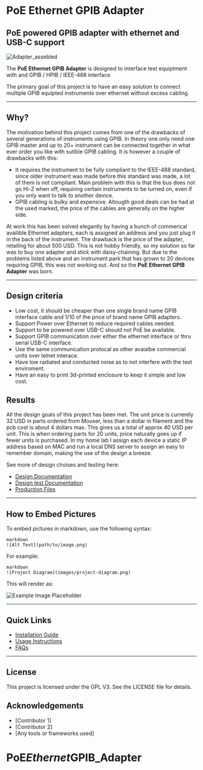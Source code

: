 <h1>PoE Ethernet GPIB  Adapter</h1>


<h2>PoE powered GPIB adapter with ethernet and USB-C support</h2>


![Adapter_assebled](Img/adapter_connected.png)


<p>The <strong>PoE Ethernet GPIB Adapter</strong> is designed to interface test equiptment with and GPIB / HPIB / IEEE-488 interface</p>

<p>The primary goal of this project is to have an easy solution to connect multiple GPIB equipted instruments over ethernet without excess cabling.</p>
<p></p>

<hr />

<h2>Why?</h2>

<p>The motivation behind this project comes from one of the drawbacks of several generations of instruments using GPIB. In theory one only need one GPIB master and up to 20+ instrument can be connected together in what ever order you like with sutible GPIB cabling. It is however a couple of drawbacks with this:</p>

<ul>
<li>It requires the instrument to be fully compliant to the IEEE-488 standard, since older instrument was made before this standard was made, a lot of them is not compliant. Main problem with this is that the bus does not go Hi-Z when off, requiring certain instruments to be turned on, even if you only want to talk to another device.</li>
<li>GPIB cabling is bulky and expensive. Altougth good deals can be had at the used marked, the price of the cables are generally on the higher side.</li>
</ul>

<p>At work this has been solved elegantly by having a bunch of commerical availible Ethernet adapters, each is assigned an address and you just plug it in the back of the instrument. The drawback is the price of the adapter, retailing for about 500 USD. This is not hobby friendly, so my solution so far was to buy one adapter and stick with daisy-chaining. But due to the problems listed above and an instrument park that has grown to 20 devices requiring GPIB, this was not working out. And so the <strong>PoE Ethernet GPIB Adapter</strong> was born.
</p>

<hr />

<h2>Design criteria</h2>

<ul>
<li>Low cost, it should be cheaper than one single brand name GPIB interface cable and 1/10 of the price of brand name GPIB adapters.</li>
<li>Support Power over Ethernet to reduce required cables needed.</li>
<li>Support to be powered over USB-C should not PoE be available.</li>
<li>Support GPIB communication over either the ethernet interface or thru serial USB-C interface.</li>
<li>Use the same communication protocal as other avaialbe commercial units over telnet interace.</li>
<li>Have low radiated and conducted noise as to not interfere with the test enviroment.</li>
<li>Have an easy to print 3d-printed enclosure to keep it simple and low cost.</li>
</ul>


<h2>Results</h2>

<p>All the design goals of this project has been met.
The unit price is currently 32 USD in parts ordered from Mouser, less than a dollar in filament and the pcb cost is about 4 dollars max. This gives us a total of approx 40 USD per unit. This is when ordering parts for 20 units, price naturally goes up if fewer units is purchased.
In my home lab I assign each device a static IP address based on MAC and run a local DNS server to assign an easy to remember domain, making the use of the design a breeze. 

See more of design choises and testing here:

<ul>
<li><a href="docs/dn.md">Design Documentation</a></li>
<li><a href="docs/dt.md">Design test Documentation</a></li>
<li><a href="docs/production-files.md">Production Files</a></li>
</ul>

<hr />

<h2>How to Embed Pictures</h2>

<p>To embed pictures in markdown, use the following syntax:</p>

<p><code>markdown
![Alt Text](path/to/image.png)
</code></p>

<p>For example:</p>

<p><code>markdown
![Project Diagram](images/project-diagram.png)
</code></p>

<p>This will render as:</p>

<p><img src="https://via.placeholder.com/300x150" alt="Example Image Placeholder" title="" /></p>

<hr />

<h2>Quick Links</h2>

<ul>
<li><a href="docs/installation-guide.md">Installation Guide</a></li>
<li><a href="docs/usage-instructions.md">Usage Instructions</a></li>
<li><a href="docs/faqs.md">FAQs</a></li>
</ul>

<hr />

<h2>License</h2>

<p>This project is licensed under the GPL V3. See the LICENSE file for details.</p>

<h2>Acknowledgements</h2>

<ul>
<li>[Contributor 1]</li>
<li>[Contributor 2]</li>
<li>[Any tools or frameworks used]</li>
</ul>

<h1>PoE<em>Ethernet</em>GPIB_Adapter</h1>
